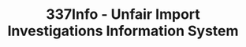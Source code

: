 ---
layout: default
bigquery: https://console.cloud.google.com/bigquery?p=patents-public-data&d=usitc_investigations&page=dataset&project=sheets-management-319211
citation: US International Trade Commission 337Info Unfair Import Investigations Information
  System
contributors: US International Trade Comission
cost: None
description: US International Trade Commission 337Info Unfair Import Investigations
  Information System contains data on investigations done under Section 337. Section
  337 declares the infringement of certain statutory intellectual property rights
  and other forms of unfair competition in import trade to be unlawful practices.
  Most Section 337 investigations involve allegations of patent or registered trademark
  infringement.
documentation: FAQ and tutorial available on the site
last_edit: 04/08/2022, 15:47:15
location: https://pubapps2.usitc.gov/337external/
maintained_by: US International Trade Comission
schema_fields:
- investigationTermDate
- htsNumbers
- teoProceedingInvolved
- currentStatus
- id
- publication_number
- scheduledStartDateEvidHear
- docketNo
- issueDateOtherNonFinal
- trademarkNumbers
- patentNumber
- title
- finalDetNoViolation
- copyrightNumbers
- finalDetViolation
- internalRemand
- investigationType
- lastUpdated
- cafcAppeals
- finalIdOnViolationDue
- ouiiParticipation
- dateComplaintFiled
- investigationNo
- markmanHearing
- teoIdDueDate
- respondent
- invUnfairAct
- startDateMarkmanHearing
- teoIdIssueDate
- currentActiveALJ
- scheduledEndDateEvidHear
- targetDate
- aljAssigned
- dateOfPublicationFrNotice
- actualStartDateEvidHear
- ouiiAttorney
- endDateMarkmanHearing
- complainant
- teoReliefGranted
- finalIdOnViolationIssue
- actualEndDateEvidHear
- dateCreated
- gcAttorney
- patentNumbers
shortname: unfair_import_investigations
tags:
- import
- legal
- trade
timeframe: 2008-2021 (prior to 2008 downloadable as a JSON file)
title: 337Info - Unfair Import Investigations Information System
uuid: 2721f5ec-e599-4890-9265-9706719fc71e
---